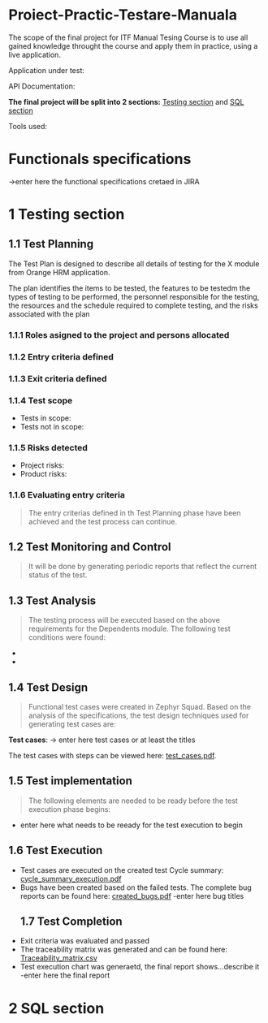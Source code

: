 # Proiect-Practic-Testare-Manuala
The scope of the final project for ITF Manual Tesing Course is to  use all gained knowledge throught the course and apply them in practice, using a live application.

Application under test:

API Documentation:

**The final project will be split into 2 sections:** [Testing section]() and [SQL section]()

Tools used:

# Functionals specifications
->enter here the functional specifications cretaed in JIRA
# 1 Testing section
## 1.1 Test Planning
The Test Plan is designed to describe all details of testing for the X module from Orange HRM application.

The plan identifies the items to be tested, the features to be testedm the types of testing to be performed, the personnel responsible for the testing, the resources and the schedule required to complete testing, and the risks associated with the plan
### 1.1.1 Roles asigned to the project and persons allocated
### 1.1.2 Entry criteria defined
### 1.1.3 Exit criteria defined
### 1.1.4 Test scope
* Tests in scope:
* Tests not in scope:
### 1.1.5 Risks detected
* Project risks:
* Product risks:
### 1.1.6 Evaluating entry criteria
> The entry criterias defined in th Test Planning phase have been achieved and the test process can continue.
 ## 1.2 Test Monitoring and Control
> It will be done by generating periodic reports that reflect the current status of the test.
## 1.3 Test Analysis
> The testing process will be executed based on the above  requirements for the Dependents module. The following test conditions were found: 
*
*
## 1.4 Test Design
> Functional test cases were created in Zephyr Squad. Based on the analysis of the specifications, the  test design techniques used for generating test cases are:

**Test cases**: -> enter here test cases or at least the titles

The test cases with steps can be viewed here: [test_cases.pdf]().
## 1.5 Test implementation
> The following elements are needed to be ready before the test execution phase begins:
* enter here what needs to be reeady for the test execution  to begin
## 1.6 Test Execution
* Test cases are executed on the created test Cycle summary: [cycle_summary_execution.pdf]()
* Bugs have been created based on the failed tests. The complete bug reports can be found here: [created_bugs.pdf]()
  -enter here bug titles
  ## 1.7 Test Completion
* Exit criteria was evaluated and passed
* The traceability matrix was generated and can be found here: [Traceability_matrix.csv]()
* Test execution chart was generaetd, the final report shows...describe it
-enter here the final report
# 2 SQL section
